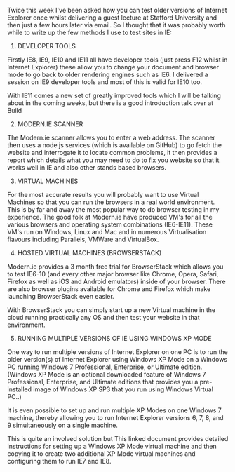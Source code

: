 Twice this week I've been asked how you can test older versions of Internet Explorer once whilst delivering a guest lecture at Stafford University and then just a few hours later via email. So I thought that it was probably worth while to write up the few methods I use to test sites in IE:

1. DEVELOPER TOOLS

Firstly IE8, IE9, IE10 and IE11 all have developer tools (just press F12 whilst in Internet Explorer) these allow you to change your document and browser mode to go back to older rendering engines such as IE6. I delivered a session on IE9 developer tools and most of this is valid for IE10 too. 

With IE11 comes a new set of greatly improved tools which I will be talking about in the coming weeks, but there is a good introduction talk over at Build 

2. MODERN.IE SCANNER

The Modern.ie scanner allows you to enter a web address. The scanner then uses a node.js services (which is available on GitHub) to go fetch the website and interrogate it to locate common problems, it then provides a report which details what you may need to do to fix you website so that it works well in IE and also other stands based browsers. 

3. VIRTUAL MACHINES

For the most accurate results you will probably want to use Virtual Machines so that you can run the browsers in a real world environment. This is by far and away the most popular way to do browser testing in my experience. The good folk at Modern.ie have produced VM's for all the various browsers and operating system combinations (IE6-IE11). These VM's run on Windows, Linux and Mac and in numerous Virtualisation flavours including Parallels, VMWare and VirtualBox.

4. HOSTED VIRTUAL MACHINES (BROWSERSTACK)

Modern.ie provides a 3 month free trial for BrowserStack which allows you to test IE6-10 (and every other major browser like Chrome, Opera, Safari, Firefox as well as iOS and Android emulators) inside of your browser. There are also browser plugins available for Chrome and Firefox which make launching BrowserStack even easier. 

With BrowserStack you can simply start up a new Virtual machine in the cloud running practically any OS and then test your website in that environment.

5. RUNNING MULTIPLE VERSIONS OF IE USING WINDOWS XP MODE

One way to run multiple versions of Internet Explorer on one PC is to run the older version(s) of Internet Explorer using Windows XP Mode on a Windows PC running Windows 7 Professional, Enterprise, or Ultimate edition. (Windows XP Mode is an optional downloaded feature of Windows 7 Professional, Enterprise, and Ultimate editions that provides you a pre-installed image of Windows XP SP3 that you run using Windows Virtual PC..) 

It is even possible to set up and run multiple XP Modes on one Windows 7 machine, thereby allowing you to run Internet Explorer versions 6, 7, 8, and 9 simultaneously on a single machine.

This is quite an involved solution but This linked document provides detailed instructions for setting up a Windows XP Mode virtual machine and then copying it to create two additional XP Mode virtual machines and configuring them to run IE7 and IE8. 
